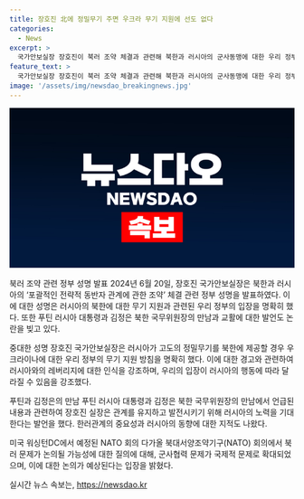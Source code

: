 ```yaml
---
title: 장호진 北에 정밀무기 주면 우크라 무기 지원에 선도 없다
categories:
  - News
excerpt: >
  국가안보실장 장호진이 북러 조약 체결과 관련해 북한과 러시아의 군사동맹에 대한 우리 정부의 입장을 성명했습니다. 러시아가 북한에 첨단무기를 공급할 경우 우리도 우크라이나에 무기를 지원할 의향을 밝히며, 푸틴 대통령의 발언과 관련해 러시아의 태도에 따라 우크라이나에 대한 지원이 달라질 것을 경고했습니다. 또한, 미국과 유럽을 포함한 국제사회에서 북러 문제에 대한 논의가 이뤄질 것이라고 밝혔습니다.
feature_text: >
  국가안보실장 장호진이 북러 조약 체결과 관련해 북한과 러시아의 군사동맹에 대한 우리 정부의 입장을 성명했습니다. 러시아가 북한에 첨단무기를 공급할 경우 우리도 우크라이나에 무기를 지원할 의향을 밝히며, 푸틴 대통령의 발언과 관련해 러시아의 태도에 따라 우크라이나에 대한 지원이 달라질 것을 경고했습니다. 또한, 미국과 유럽을 포함한 국제사회에서 북러 문제에 대한 논의가 이뤄질 것이라고 밝혔습니다.
image: '/assets/img/newsdao_breakingnews.jpg'
---
```


<p><img src="/assets/img/newsdao_breakingnews.jpg" alt="koreaapp 속보" /></p>

<p>북러 조약 관련 정부 성명 발표
2024년 6월 20일, 장호진 국가안보실장은 북한과 러시아의 ‘포괄적인 전략적 동반자 관계에 관한 조약’ 체결 관련 정부 성명을 발표하였다. 이에 대한 성명은 러시아의 북한에 대한 무기 지원과 관련된 우리 정부의 입장을 명확히 했다. 또한 푸틴 러시아 대통령과 김정은 북한 국무위원장의 만남과 교활에 대한 발언도 논란을 빚고 있다.</p>

<p>중대한 성명
장호진 국가안보실장은 러시아가 고도의 정밀무기를 북한에 제공할 경우 우크라이나에 대한 우리 정부의 무기 지원 방침을 명확히 했다. 이에 대한 경고와 관련하여 러시아와의 레버리지에 대한 인식을 강조하며, 우리의 입장이 러시아의 행동에 따라 달라질 수 있음을 강조했다.</p>

<p>푸틴과 김정은의 만남
푸틴 러시아 대통령과 김정은 북한 국무위원장의 만남에서 언급된 내용과 관련하여 장호진 실장은 관계를 유지하고 발전시키기 위해 러시아의 노력을 기대한다는 발언을 했다. 한러관계의 중요성과 러시아의 동향에 대한 지적도 나왔다.</p>

<p>미국 워싱턴DC에서 예정된 NATO 회의
다가올 북대서양조약기구(NATO) 회의에서 북러 문제가 논의될 가능성에 대한 질의에 대해, 군사협력 문제가 국제적 문제로 확대되었으며, 이에 대한 논의가 예상된다는 입장을 밝혔다.</p>
실시간 뉴스 속보는, <a href="https://newsdao.kr" rel="dofollow">https://newsdao.kr</a>


